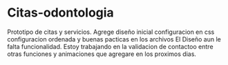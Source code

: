 # Citas-odontologia
Prototipo de citas y servicios.
Agrege diseño inicial configuracion en css configuracion ordenada y buenas pacticas en los archivos
El Diseño aun le falta funcionalidad.
Estoy trabajando en la validacion de contactoo entre otras funciones
y animaciones que agregare en los proximos dias.
